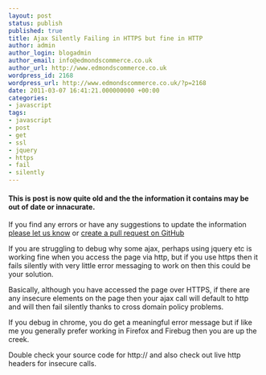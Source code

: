```yaml
---
layout: post
status: publish
published: true
title: Ajax Silently Failing in HTTPS but fine in HTTP
author: admin
author_login: blogadmin
author_email: info@edmondscommerce.co.uk
author_url: http://www.edmondscommerce.co.uk
wordpress_id: 2168
wordpress_url: http://www.edmondscommerce.co.uk/?p=2168
date: 2011-03-07 16:41:21.000000000 +00:00
categories:
- javascript
tags:
- javascript
- post
- get
- ssl
- jquery
- https
- fail
- silently
---
```

<div class="oldpost"><h4>This is post is now quite old and the the information it contains may be out of date or innacurate.</h4>
<p>
If you find any errors or have any suggestions to update the information <a href="http://edmondscommerce.github.io/contact-us/index.html">please let us know</a>
or <a href="https://github.com/edmondscommerce/edmondscommerce.github.io">create a pull request on GitHub</a>
</p>
</div>
If you are struggling to debug why some ajax, perhaps using jquery etc is working fine when you access the page via http, but if you use https then it fails silently with very little error messaging to work on then this could be your solution.

Basically, although you have accessed the page over HTTPS, if there are any insecure elements on the page then your ajax call will default to http and will then fail silently thanks to cross domain policy problems.

If you debug in chrome, you do get a meaningful error message but if like me you generally prefer working in Firefox and Firebug then you are up the creek.

Double check your source code for http:// and also check out live http headers for insecure calls.
